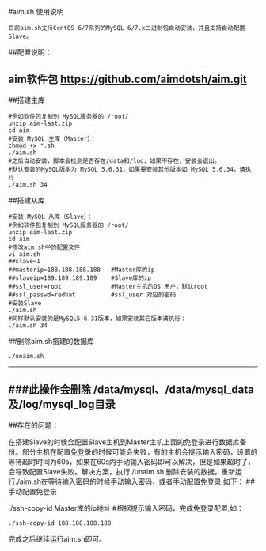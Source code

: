 #aim.sh 使用说明
```
目前aim.sh支持CentOS 6/7系列的MySQL 6/7.x二进制包自动安装，并且支持自动配置Slave。

```
##配置说明：
## aim软件包 https://github.com/aimdotsh/aim.git
##搭建主库

```
#例如软件包复制到 MySQL服务器的 /root/
unzip aim-last.zip
cd aim
#安装 MySQL 主库（Master）：
chmod +x *.sh
./aim.sh  
#之后自动安装，脚本会检测是否存在/data和/log，如果不存在，安装会退出。
#默认安装的MySQL版本为 MySQL 5.6.31，如果要安装其他版本如 MySQL 5.6.34，请执行：
./aim.sh 34
```
##搭建从库
```
#安装 MySQL 从库（Slave）：
#例如软件包复制到 MySQL服务器的 /root/
unzip aim-last.zip
cd aim
#修改aim.sh中的配置文件
vi aim.sh
##slave=1
##masterip=188.188.188.188   #Master库的ip
##slaveip=189.189.189.189    #Slave库的ip
##ssl_user=root              #Master主机的OS 用户，默认root
##ssl_passwd=redhat          #ssl_user 对应的密码
#安装Slave
./aim.sh 
#同样默认安装的是MySQL5.6.31版本，如果安装其它版本请执行：
./aim.sh 34
```
##删除aim.sh搭建的数据库
```
./unaim.sh
```
---
###此操作会删除 /data/mysql、/data/mysql\_data 及/log/mysql\_log目录 
---

##存在的问题：

在搭建Slave的时候会配置Slave主机到Master主机上面的免登录进行数据库备份。部分主机在配置免登录的时候可能会失败，有的主机会提示输入密码，设置的等待超时时间为60s，如果在60s内手动输入密码即可以解决，但是如果超时了，会导致配置Slave失败。解决方案，执行./unaim.sh 删除安装的数据，重新运行./aim.sh在等待输入密码的时候手动输入密码，或者手动配置免登录,如下：
##手动配置免登录

./ssh-copy-id Master库的ip地址 #根据提示输入密码，完成免登录配置,如：

```
./ssh-copy-id 188.188.188.188

```
完成之后继续运行aim.sh即可。


 
 